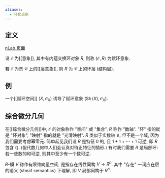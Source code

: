 ```yaml
---
aliases:
  - 环化意象
---
```


## 定义

[nLab 页面](https://ncatlab.org/nlab/show/ringed+topos)

设 $\mathcal E$ 为[[意象]], 其中有内蕴交换环对象 $R$, 则称 $(\mathcal E,R)$ 为赋环意象.

若 $\mathcal{E}$ 为景 $\mathcal C$ 上的[[层意象]], 则 $R$ 为 $\mathcal C$ 上的环层 (结构层).

## 例

一个[[赋环空间]] $(X,\mathcal O_X)$ 诱导了赋环意象 $(\operatorname{Sh}(X),\mathcal O_X)$.

## 综合微分几何

在[[综合微分几何]]中, $\mathcal E$ 的对象称作 "空间" 或 "集合", $R$ 称作 "数轴". "环" 指的就是 "环对象", "映射" 指的就是 "光滑映射". $R$ 类似于实数轴 $\mathbb{R}$, 但不是一个域, 因为我们需要考虑幂零元. 简单起见我们设 $R$ 是特征 $0$ 的, 且 $1+1+\cdots + 1$ 可逆, 即 $R$ 包含 $\mathbb{Q}$. (但代数几何中人们会认真对待正特征的情形.) 有时我们需要 $R$ 是局部环: 若一些数的和可逆, 则其中至少有一个数可逆.

$R$-模 $V$ 称作有限维向量空间, 是指存在线性同构 $V\to R^n$. 其中 "存在" 一词应在层的语义 (sheaf semantics) 下理解, 即 $V$ 局部同构于 $R^n$.